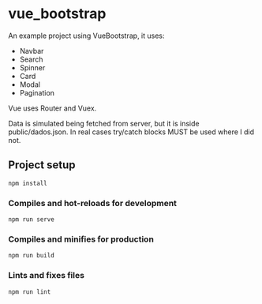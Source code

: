 # vue_bootstrap

An example project using VueBootstrap, it uses:
- Navbar
- Search
- Spinner
- Card
- Modal
- Pagination

Vue uses Router and Vuex.

Data is simulated being fetched from server, but it is inside public/dados.json.
In real cases try/catch blocks MUST be used where I did not.

## Project setup
```
npm install
```

### Compiles and hot-reloads for development
```
npm run serve
```

### Compiles and minifies for production
```
npm run build
```

### Lints and fixes files
```
npm run lint
```
